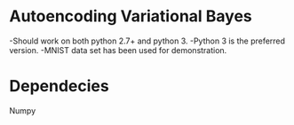 # Autoencoding Variational Bayes
-Should work on both python 2.7+ and python 3.
-Python 3 is the preferred version.
-MNIST data set has been used for demonstration.

# Dependecies 
Numpy
